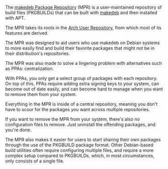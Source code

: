The [makedeb Package Repository](https://mpr.hunterwittenborn.com) (MPR) is a user-maintained repository of build files (PKGBUILDs) that can be built with [makedeb](/makedeb/intro.md) and then installed with APT.

The MPR takes its roots in the [Arch User Repository](https://wiki.archlinux.org/title/Arch_User_Repository), from which most of its features are derived.

The MPR was designed to aid users who use makedeb on Debian systems to more easily find and build their favorite packages that might not be in their distribution's repositories.

The MPR was also made to solve a lingering problem with alternatives such as PPAs: centralization.

With PPAs, you only get a select group of packages with each repository. On top of this, PPAs require adding extra signing keys to your system, can become out of date easily, and can become hard to manage when you want to remove them from your system.

Everything in the MPR is inside of a central repository, meaning you don't have to scour for the packages you want across multiple repositories.

If you want to remove the MPR from your system, there's also no configuration files to remove. Just uninstall the offending packages, and you're done.

The MPR also makes it easier for users to start sharing their own packages through the use of the PKGBUILD package format. Other Debian-based build utilities often require configuring multiple files, and require a more complex setup compared to PKGBUILDs, which, in most circumstances, only consists of a single file.
